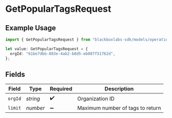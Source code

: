 # GetPopularTagsRequest

## Example Usage

```typescript
import { GetPopularTagsRequest } from "blackboxlabs-sdk/models/operations";

let value: GetPopularTagsRequest = {
  orgId: "61be7dbb-883e-4ab2-b8d5-eb087f51762d",
};
```

## Fields

| Field                            | Type                             | Required                         | Description                      |
| -------------------------------- | -------------------------------- | -------------------------------- | -------------------------------- |
| `orgId`                          | *string*                         | :heavy_check_mark:               | Organization ID                  |
| `limit`                          | *number*                         | :heavy_minus_sign:               | Maximum number of tags to return |